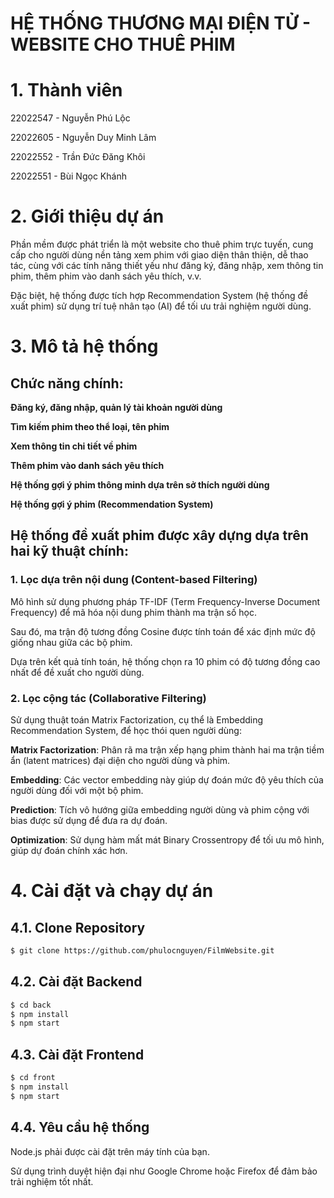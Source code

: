 # HỆ THỐNG THƯƠNG MẠI ĐIỆN TỬ - WEBSITE CHO THUÊ PHIM

# 1. Thành viên

22022547 - Nguyễn Phú Lộc

22022605 - Nguyễn Duy Minh Lâm

22022552 - Trần Đức Đăng Khôi

22022551 - Bùi Ngọc Khánh

# 2. Giới thiệu dự án

Phần mềm được phát triển là một website cho thuê phim trực tuyến, cung cấp cho người dùng nền tảng xem phim với giao diện thân thiện, dễ thao tác, cùng với các tính năng thiết yếu như đăng ký, đăng nhập, xem thông tin phim, thêm phim vào danh sách yêu thích, v.v.

Đặc biệt, hệ thống được tích hợp Recommendation System (hệ thống đề xuất phim) sử dụng trí tuệ nhân tạo (AI) để tối ưu trải nghiệm người dùng.

# 3. Mô tả hệ thống

## Chức năng chính:

**Đăng ký, đăng nhập, quản lý tài khoản người dùng**

**Tìm kiếm phim theo thể loại, tên phim**

**Xem thông tin chi tiết về phim**

**Thêm phim vào danh sách yêu thích**

**Hệ thống gợi ý phim thông minh dựa trên sở thích người dùng**

**Hệ thống gợi ý phim (Recommendation System)**

## Hệ thống đề xuất phim được xây dựng dựa trên hai kỹ thuật chính:

### 1. Lọc dựa trên nội dung (Content-based Filtering)

Mô hình sử dụng phương pháp TF-IDF (Term Frequency-Inverse Document Frequency) để mã hóa nội dung phim thành ma trận số học.

Sau đó, ma trận độ tương đồng Cosine được tính toán để xác định mức độ giống nhau giữa các bộ phim.

Dựa trên kết quả tính toán, hệ thống chọn ra 10 phim có độ tương đồng cao nhất để đề xuất cho người dùng.

### 2. Lọc cộng tác (Collaborative Filtering)

Sử dụng thuật toán Matrix Factorization, cụ thể là Embedding Recommendation System, để học thói quen người dùng:

**Matrix Factorization**: Phân rã ma trận xếp hạng phim thành hai ma trận tiềm ẩn (latent matrices) đại diện cho người dùng và phim.

**Embedding**: Các vector embedding này giúp dự đoán mức độ yêu thích của người dùng đối với một bộ phim.

**Prediction**: Tích vô hướng giữa embedding người dùng và phim cộng với bias được sử dụng để đưa ra dự đoán.

**Optimization**: Sử dụng hàm mất mát Binary Crossentropy để tối ưu mô hình, giúp dự đoán chính xác hơn.

# 4. Cài đặt và chạy dự án

## 4.1. Clone Repository
```bash
$ git clone https://github.com/phulocnguyen/FilmWebsite.git
```
## 4.2. Cài đặt Backend
```bash
$ cd back
$ npm install
$ npm start
```
## 4.3. Cài đặt Frontend
```bash
$ cd front
$ npm install
$ npm start
```
## 4.4. Yêu cầu hệ thống

Node.js phải được cài đặt trên máy tính của bạn.

Sử dụng trình duyệt hiện đại như Google Chrome hoặc Firefox để đảm bảo trải nghiệm tốt nhất.
